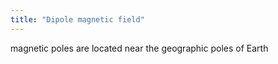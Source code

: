 ```yaml
---
title: "Dipole magnetic field"
---
```

magnetic poles are located near the geographic poles of Earth


